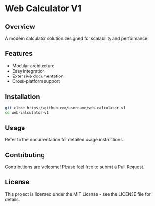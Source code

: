 # Web Calculator V1

## Overview
A modern calculator solution designed for scalability and performance.

## Features
- Modular architecture
- Easy integration
- Extensive documentation
- Cross-platform support

## Installation
```bash
git clone https://github.com/username/web-calculator-v1
cd web-calculator-v1
```

## Usage
Refer to the documentation for detailed usage instructions.

## Contributing
Contributions are welcome! Please feel free to submit a Pull Request.

## License
This project is licensed under the MIT License - see the LICENSE file for details.